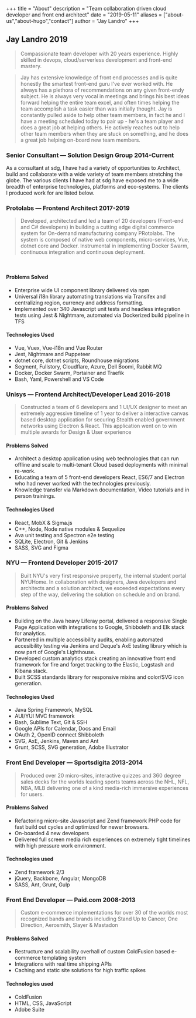 +++
title = "About"
description = "Team collaboration driven cloud developer and front end architect"
date = "2019-05-11"
aliases = ["about-us","about-hugo","contact"]
author = "Jay Landro"
+++

## Jay Landro 2019

> Compassionate team developer with 20 years experience. Highly skilled in devops, cloud/serverless development and front-end mastery. 

> Jay has extensive knowledge of front end processes and is quite honestly the smartest front-end guru I've
ever worked with. He always has a plethora of recommendations on any given front-endy subject. He is
always very vocal in meetings and brings his best ideas forward helping the entire team excel, and often
times helping the team accomplish a task easier than was initially thought. Jay is constantly pulled aside to
help other team members, in fact he and I have a meeting scheduled today to pair up - he's a team player
and does a great job at helping others. He actively reaches out to help other team members when they are
stuck on something, and he does a great job helping on-board new team members.

### Senior Consultant — Solution Design Group 2014-Current

As a consultant at sdg, I have had a variety of opportunities to Architect, build and collaborate with a wide variety of team members stretching the globe. The various clients I have had at sdg have exposed me to a wide breadth of enterprise technologies, platforms and eco-systems. The clients I produced work for are listed below. 

### Protolabs  — Frontend Architect 2017-2019

> Developed, architected and led a team of 20 developers (Front-end and C# developers) in building a cutting edge digital commerce system for On-demand manufacturing company PRotolabs. The system is composed of native web components, micro-services, Vue, dotnet core and Docker. Instrumental in implementing Docker Swarm, continuous integration and continuous deployment.

<p>
&nbsp;
</p>

#### Problems Solved

* Enterprise wide UI component library delivered via npm
* Universal i18n library automating translations via Transifex and centralizing region, currency and address formatting.
* Implemented over 340 Javascript unit tests and headless integration tests using Jest & Nightmare, automated via Dockerized build pipeline in TFS

#### Technologies Used

* Vue, Vuex, Vue-i18n and Vue Router
* Jest, Nightmare and Puppeteer
* dotnet core, dotnet scripts, Roundhouse migrations
* Segment, Fullstory, Cloudflare, Azure, Dell Boomi, Rabbit MQ
* Docker, Docker Swarm, Portainer and Traefik
* Bash, Yaml, Powershell and VS Code

### Unisys  — Frontend Architect/Developer Lead 2016-2018

> Constructed a team of 6 developers and 1 UI/UX designer to meet an extremely aggressive timeline of 1 year to deliver a interactive canvas based desktop application for securing Stealth enabled government networks using Electron & React. This application went on to win multiple awards for Design & User experience

#### Problems Solved

* Architect a desktop application using web technologies that can run offline and scale to multi-tenant Cloud based deployments with minimal re-work.
* Educating a team of 5 front-end developers React, ES6/7 and Electron who had never worked with the technologies previously.
* Knowledge transfer via Markdown documentation, Video tutorials and in person trainings.

#### Technologies Used

* React, MobX & Sigma.js
* C++, Node, Node native modules & Sequelize
* Ava unit testing and Spectron e2e testing
* SQLite, Electron, Git & Jenkins
* SASS, SVG and Figma

### NYU  — Frontend Developer 2015-2017

> Built NYU's very first responsive property, the internal student portal NYUHome. In collaboration with designers, Java developers and architects and a solution architect, we exceeded expectations every step of the way, delivering the solution on schedule and on brand.

#### Problems Solved

* Building on the Java heavy Liferay portal, delivered a responsive Single Page Application with integrations to Google, Shibboleth and Elk stack for analytics.
* Partnered in multiple accessibility audits, enabling automated accesibility testing via Jenkins and Deque's AxE testing library which is now part of Google's Lighthouse.
* Developed custom analytics stack creating an innovative front end framework for fire and forget tracking to the Elastic, Logstash and Kibana stack.
* Built SCSS standards library for responsive mixins and color/SVG icon generation.
 
#### Technologies Used

* Java Spring Framework, MySQL
* AUI/YUI MVC framework
* Bash, Sublime Text, Git & SSH
* Google APIs for Calendar, Docs and Email
* OAuth 2, OpenID connect Shibboleth
* SVG, AxE, Jenkins, Maven and Ant
* Grunt, SCSS, SVG generation, Adobe Illustrator
 

### Front End Developer — Sportsdigita 2013-2014

> Produced over 20 micro-sites, interactive quizzes and 360 degree sales decks for the worlds leading sports teams across the NHL, NFL, NBA, MLB delivering one of a kind media-rich immersive experiences for users.

#### Problems Solved
* Refactoring micro-site Javascript and Zend framework PHP code for fast build out cycles and optimized for newer browsers.
* On-boarded 4 new developers
* Delivered full screen media rich experiences on extremely tight timelines with high pressure work environment.

#### Technologies used
* Zend framework 2/3
* jQuery, Backbone, Angular, MongoDB
* SASS, Ant, Grunt, Gulp

### Front End Developer — Paid.com 2008-2013

> Custom e-commerce implementations for over 30 of the worlds most recognized bands and brands including Stand Up to Cancer, One Direction, Aerosmith, Slayer & Mastadon

#### Problems Solved
* Restructure and scalability overhall of custom ColdFusion based e-commerce templating system
* Integrations with real time shipping APIs
* Caching and static site solutions for high traffic spikes

#### Technologies used
* ColdFusion
* HTML, CSS, JavaScript
* Adobe Suite

